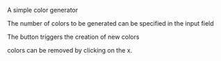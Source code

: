 A simple color generator

The number of colors to be generated can be specified in the input field

The button triggers the creation of new colors

colors can be removed by clicking on the x.